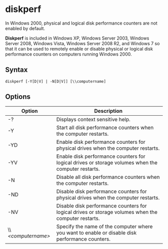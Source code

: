 # diskperf



In Windows 2000, physical and logical disk performance counters are not enabled by default.

**Diskperf** is included in Windows XP, Windows Server 2003, Windows Server 2008, Windows Vista, Windows Server 2008 R2, and Windows 7 so that it can be used to remotely enable or disable physical or logical disk performance counters on computers running Windows 2000.

## Syntax

```
diskperf [-Y[D|V] | -N[D|V]] [\\computername]
```

## Options

|Option|Description|
|------|-----------|
|-?|Displays context sensitive help.|
|-Y|Start all disk performance counters when the computer restarts.|
|-YD|Enable disk performance counters for physical drives when the computer restarts.|
|-YV|Enable disk performance counters for logical drives or storage volumes when the computer restarts.|
|-N|Disable all disk performance counters when the computer restarts.|
|-ND|Disable disk performance counters for physical drives when the computer restarts.|
|-NV|Disable disk performance counters for logical drives or storage volumes when the computer restarts.|
|\\\\*\<computername>*|Specify the name of the computer where you want to enable or disable disk performance counters.|